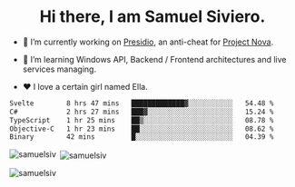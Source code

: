 <h1 align="center">Hi there, I am Samuel Siviero.</h1>

- 🔭 I’m currently working on [Presidio](https://presidio.ac), an anti-cheat for [Project Nova](https://discord.gg/novafn).

- 🌱 I’m learning Windows API, Backend / Frontend architectures and live services managing.

- ❤️ I love a certain girl named Ella.

<!--START_SECTION:waka-->

```txt
Svelte        8 hrs 47 mins   █████████████▓░░░░░░░░░░░   54.48 %
C#            2 hrs 27 mins   ███▓░░░░░░░░░░░░░░░░░░░░░   15.24 %
TypeScript    1 hr 25 mins    ██▒░░░░░░░░░░░░░░░░░░░░░░   08.78 %
Objective-C   1 hr 23 mins    ██░░░░░░░░░░░░░░░░░░░░░░░   08.62 %
Binary        42 mins         █░░░░░░░░░░░░░░░░░░░░░░░░   04.39 %
```

<!--END_SECTION:waka-->

<p><img align="left" src="https://github-readme-stats.vercel.app/api/top-langs?username=samuelsiv&show_icons=true&locale=en&layout=compact&theme=radical" alt="samuelsiv" /></p>

<p>&nbsp;<img align="center" src="https://github-readme-stats.vercel.app/api?username=samuelsiv&show_icons=true&locale=en&theme=radical" alt="samuelsiv" /></p>
<p align="left"> <img src="https://komarev.com/ghpvc/?username=samuelsiv&label=Profile%20views&color=0e75b6&style=flat" alt="samuelsiv" /> </p>


